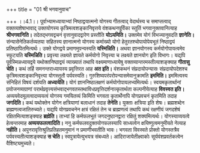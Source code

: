 +++
title = "01 श्री भगवानुवाच"

+++
।।4.1।। पूर्वाभ्यामध्यायाभ्यां निष्ठाद्वयात्मनो योगस्य गीतत्वाद्
वेदार्थस्य च समाप्तत्वाद् वक्तव्यशेषाभावाद् उक्तयोगस्य
कृत्रिमत्वशङ्कानिवृत्तये वंशकथनपूर्विका स्तुतिं भगवानुक्तवानित्याह
**श्रीभगवानिति।** तदेतद्भगवद्वचनं वृत्तानुवादद्वारेण प्रस्तौति
**योऽयमिति।** उक्तमेव योगं विभज्यानुवदति **ज्ञानेति।**
संन्यासेनेतिकर्तव्यतया सहितस्य ज्ञानात्मनो योगस्य कर्माख्यो योगो
हेतुरतश्चोपायोपेयभूतं निष्ठाद्वयं प्रतिष्ठापितमित्यर्थः। उक्ते योगद्वये
प्रमाणमुपन्यस्यति **यस्मिन्निति।** अथवा ज्ञानयोगस्य कर्मयोगोपायत्वमेव
स्फुटयति **यस्मिन्निति।** प्रवृत्त्या लक्ष्यते ज्ञायते कर्मयोगो
निवृत्त्या च लक्ष्यते ज्ञानयोग इति विभागः। यद्यपि पूर्वस्मिन्नध्यायद्वये
यथोक्तनिष्ठाद्वयं व्याख्यातं तथापि वक्ष्यमाणाध्यायेषु
वक्तव्यान्तरमस्तीत्याशङ्क्याह **गीतासु** **चेति।** कथं तर्हि
समनन्तराध्यायस्य प्रवृत्तिरत आह **अत इति।** वंशकथनं संप्रदायोपन्यासः
संप्रदायोपदेशश्च कृत्रिमत्वशङ्कानिवृत्त्या योगस्तुतौ पर्यवस्यति।
गुरुशिष्यपरंपरोपन्यासमेवानुक्रामति **इममिति।** इममित्यस्य संनिहितं विषयं
दर्शयति **अध्यायेति।** योगं ज्ञाननिष्ठालक्षणं कर्मयोगोपायलभ्यमित्यर्थः।
स्वयमकृतार्थानां प्रयोजनव्यग्राणां
परार्थप्रवृत्त्यसंभवाद्भगवतस्तथाविधप्रवृत्तिदर्शनात्कृतार्थता
कल्पनीयेत्याह **विवस्वत इति।** अव्ययवेदमूलत्वादव्ययत्वं योगस्य गमयितव्यं
किमिति भगवता कृतार्थेनापि योगप्रवचनं कृतमिति तदाह **जगदिति।** कथं
यथोक्तेन योगेन क्षत्रियाणां बलाधानं तदाह **तेनेति।** युक्ताः क्षत्रिया
इति शेषः। ब्रह्मशब्देन ब्राह्मणत्वजातिरुच्यते। यद्यपि योगप्रवचनेन
क्षत्रं रक्षितं तेन च ब्राह्मणत्वं तथापि कथं रक्षणीयं जगदशेषं
रक्षितमित्याशङ्क्याह **ब्रह्मेति।** ताभ्यां हि कर्मफलभूतं
जगदनुष्ठानद्वारा रक्षितुं शक्यमित्यर्थः। योगस्याव्ययत्वे हेत्वन्तरमाह
**अव्ययफलत्वादिति।** ननु कर्मफलवदुक्तयोगफलस्यापि साध्यत्वेन
क्षयिष्णुत्वमनुमीयते नेत्याह **नहीति।** अपुनरावृत्तिश्रुतिप्रतिहतमनुमानं
न प्रमाणीभवतीति भावः। भगवता विवस्वते प्रोक्तो योगस्तत्रैव
पर्यवस्यतीत्याशङ्क्याह **स चेति।** स्वपुत्रायेत्युभयत्र संबध्यते।
आदिराजायेतीक्ष्वाकोः सूर्यवंशप्रवर्तकत्वेन वैशिष्ट्यमुच्यते।
